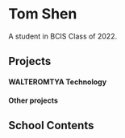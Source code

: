 # Tom Shen

A student in BCIS Class of 2022.

## Projects

#### WALTEROMTYA Technology

#### Other projects

## School Contents
